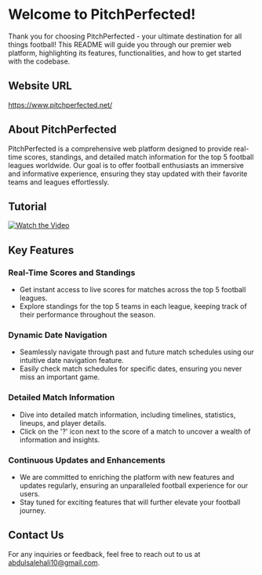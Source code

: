 # Welcome to PitchPerfected!

Thank you for choosing PitchPerfected - your ultimate destination for all things football! This README will guide you through our premier web platform, highlighting its features, functionalities, and how to get started with the codebase.

## Website URL

https://www.pitchperfected.net/

## About PitchPerfected

PitchPerfected is a comprehensive web platform designed to provide real-time scores, standings, and detailed match information for the top 5 football leagues worldwide. Our goal is to offer football enthusiasts an immersive and informative experience, ensuring they stay updated with their favorite teams and leagues effortlessly.

## Tutorial

[![Watch the Video](https://img.youtube.com/vi/UNREUe-BRjo/0.jpg)](https://www.youtube.com/watch?v=UNREUe-BRjo)

## Key Features

### Real-Time Scores and Standings
- Get instant access to live scores for matches across the top 5 football leagues.
- Explore standings for the top 5 teams in each league, keeping track of their performance throughout the season.

### Dynamic Date Navigation
- Seamlessly navigate through past and future match schedules using our intuitive date navigation feature.
- Easily check match schedules for specific dates, ensuring you never miss an important game.

### Detailed Match Information
- Dive into detailed match information, including timelines, statistics, lineups, and player details.
- Click on the '?' icon next to the score of a match to uncover a wealth of information and insights.

### Continuous Updates and Enhancements
- We are committed to enriching the platform with new features and updates regularly, ensuring an unparalleled football experience for our users.
- Stay tuned for exciting features that will further elevate your football journey.

## Contact Us

For any inquiries or feedback, feel free to reach out to us at abdulsalehali10@gmail.com.
